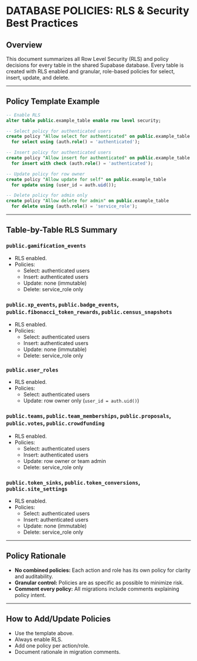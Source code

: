 # DATABASE POLICIES: RLS & Security Best Practices

## Overview
This document summarizes all Row Level Security (RLS) and policy decisions for every table in the shared Supabase database. Every table is created with RLS enabled and granular, role-based policies for select, insert, update, and delete.

---

## Policy Template Example
```sql
-- Enable RLS
alter table public.example_table enable row level security;

-- Select policy for authenticated users
create policy "Allow select for authenticated" on public.example_table
  for select using (auth.role() = 'authenticated');

-- Insert policy for authenticated users
create policy "Allow insert for authenticated" on public.example_table
  for insert with check (auth.role() = 'authenticated');

-- Update policy for row owner
create policy "Allow update for self" on public.example_table
  for update using (user_id = auth.uid());

-- Delete policy for admin only
create policy "Allow delete for admin" on public.example_table
  for delete using (auth.role() = 'service_role');
```

---

## Table-by-Table RLS Summary

### `public.gamification_events`
- RLS enabled.
- Policies:
  - Select: authenticated users
  - Insert: authenticated users
  - Update: none (immutable)
  - Delete: service_role only

### `public.xp_events`, `public.badge_events`, `public.fibonacci_token_rewards`, `public.census_snapshots`
- RLS enabled.
- Policies:
  - Select: authenticated users
  - Insert: authenticated users
  - Update: none (immutable)
  - Delete: service_role only

### `public.user_roles`
- RLS enabled.
- Policies:
  - Select: authenticated users
  - Update: row owner only (`user_id = auth.uid()`)

### `public.teams`, `public.team_memberships`, `public.proposals`, `public.votes`, `public.crowdfunding`
- RLS enabled.
- Policies:
  - Select: authenticated users
  - Insert: authenticated users
  - Update: row owner or team admin
  - Delete: service_role only

### `public.token_sinks`, `public.token_conversions`, `public.site_settings`
- RLS enabled.
- Policies:
  - Select: authenticated users
  - Insert: authenticated users
  - Update: none (immutable)
  - Delete: service_role only

---

## Policy Rationale
- **No combined policies:** Each action and role has its own policy for clarity and auditability.
- **Granular control:** Policies are as specific as possible to minimize risk.
- **Comment every policy:** All migrations include comments explaining policy intent.

---

## How to Add/Update Policies
- Use the template above.
- Always enable RLS.
- Add one policy per action/role.
- Document rationale in migration comments.
